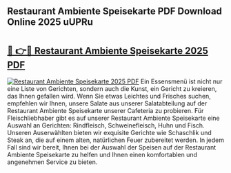 ## Restaurant Ambiente Speisekarte PDF Download Online 2025 uUPRu

# <h2><a href="http://gc9r8kk.nevu.top/?p=Restaurant+Ambiente+Speisekarte">🔗 👉🔴 Restaurant Ambiente Speisekarte 2025 PDF</a></h2>

[![Restaurant Ambiente Speisekarte 2025 PDF](https://i.imgur.com/dBaPXMq.png)](http://gc9r8kk.nevu.top/?p=Restaurant+Ambiente+Speisekarte)
Ein Essensmenü ist nicht nur eine Liste von Gerichten, sondern auch die Kunst, ein Gericht zu kreieren, das Ihnen gefallen wird. Wenn Sie etwas Leichtes und Frisches suchen, empfehlen wir Ihnen, unsere Salate aus unserer Salatabteilung auf der Restaurant Ambiente Speisekarte unserer Cafeteria zu probieren. Für Fleischliebhaber gibt es auf unserer Restaurant Ambiente Speisekarte eine Auswahl an Gerichten: Rindfleisch, Schweinefleisch, Huhn und Fisch. Unseren Auserwählten bieten wir exquisite Gerichte wie Schaschlik und Steak an, die auf einem alten, natürlichen Feuer zubereitet werden. In jedem Fall sind wir bereit, Ihnen bei der Auswahl der Speisen auf der Restaurant Ambiente Speisekarte zu helfen und Ihnen einen komfortablen und angenehmen Service zu bieten.
